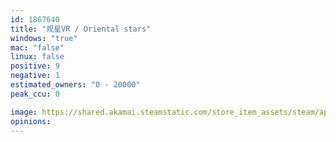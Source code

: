 ```yaml
---
id: 1867640
title: "观星VR / Oriental stars"
windows: "true"
mac: "false"
linux: false
positive: 9
negative: 1
estimated_owners: "0 - 20000"
peak_ccu: 0

image: https://shared.akamai.steamstatic.com/store_item_assets/steam/apps/1867640/header.jpg?t=1694395660
opinions:
---
```

